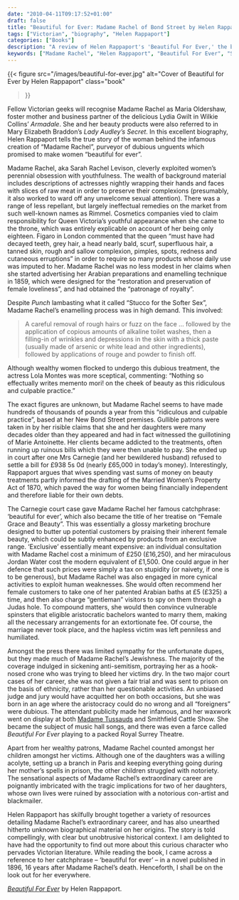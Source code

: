 ```yaml
---
date: "2010-04-11T09:17:52+01:00"
draft: false
title: "Beautiful for Ever: Madame Rachel of Bond Street by Helen Rappaport"
tags: ["Victorian", "biography", "Helen Rappaport"]
categories: ["Books"]
description: "A review of Helen Rappaport's 'Beautiful For Ever,' the biography of notorious Victorian beauty entrepreneur Madame Rachel (Sarah Rachel Levison). Discover how this con-artist inspired characters in Wilkie Collins and Mary Elizabeth Braddon while exploiting women's quest for eternal youth."
keywords: ["Madame Rachel", "Helen Rappaport", "Beautiful For Ever", "Sarah Rachel Levison", "biography review", "Victorian con-artist", "cosmetics history", "Wilkie Collins", "Victorian crime"]
---
```


{{< figure
  src="/images/beautiful-for-ever.jpg"
  alt="Cover of Beautiful for Ever by Helen Rappaport"
  class="book"
>}}

Fellow Victorian geeks will recognise Madame Rachel as Maria Oldershaw, foster mother and business partner of the delicious Lydia Gwilt in Wilkie Collins’ _Armadale_. She and her beauty products were also referred to in Mary Elizabeth Braddon’s _Lady Audley’s Secret_. In this excellent biography, Helen Rappaport tells the true story of the woman behind the infamous creation of “Madame Rachel”, purveyor of dubious unguents which promised to make women “beautiful for ever”.

Madame Rachel, aka Sarah Rachel Levison, cleverly exploited women’s perennial obsession with youthfulness. The wealth of background material includes descriptions of actresses nightly wrapping their hands and faces with slices of raw meat in order to preserve their complexions (presumably, it also worked to ward off any unwelcome sexual attention).  There was a range of less repellant, but largely ineffectual remedies on the market from such well-known names as Rimmel. Cosmetics companies vied to claim responsibility for Queen Victoria’s youthful appearance when she came to the throne, which was entirely explicable on account of her being only eighteen. Figaro in London commented that the queen “must have had decayed teeth, grey hair, a head nearly bald, scurf, superfluous hair, a tanned skin, rough and sallow complexion, pimples, spots, redness and cutaneous erruptions” in order to require so many products whose daily use was imputed to her. Madame Rachel was no less modest in her claims when she started advertising her Arabian preparations and enamelling technique in 1859, which were designed for the “restoration and preservation of female loveliness”, and had obtained the “patronage of royalty”.

Despite _Punch_ lambasting what it called “Stucco for the Softer Sex”, Madame Rachel’s enamelling process was in high demand. This involved:

>A careful removal of rough hairs or fuzz on the face … followed by the application of copious amounts of alkaline toilet washes, then a filling-in of wrinkles and depressions in the skin with a thick paste (usually made of arsenic or white lead and other ingredients), followed by applications of rouge and powder to finish off.

Although wealthy women flocked to undergo this dubious treatment, the actress Lola Montes was more sceptical, commenting: “Nothing so effectually writes memento mori! on the cheek of beauty as this ridiculous and culpable practice.”

The exact figures are unknown, but Madame Rachel seems to have made hundreds of thousands of pounds a year from this “ridiculous and culpable practice”, based at her New Bond Street premises. Gullible patrons were taken in by her risible claims that she and her daughters were many decades older than they appeared and had in fact witnessed the guillotining of Marie Antoinette. Her clients became addicted to the treatments, often running up ruinous bills which they were then unable to pay. She ended up in court after one Mrs Carnegie (and her bewildered husband) refused to settle a bill for £938 5s 0d (nearly £65,000 in today’s money). Interestingly, Rappaport argues that wives spending vast sums of money on beauty treatments partly informed the drafting of the Married Women’s Property Act of 1870, which paved the way for women being financially independent and therefore liable for their own debts.

The Carnegie court case gave Madame Rachel her famous catchphrase: ‘beautiful for ever’, which also became the title of her treatise on “Female Grace and Beauty”. This was essentially a glossy marketing brochure designed to butter up potential customers by praising their inherent female beauty, which could be subtly enhanced by products from an exclusive range. ‘Exclusive’ essentially meant expensive: an individual consultation with Madame Rachel cost a minimum of £250 (£16,250), and her miraculous Jordan Water cost the modern equivalent of £1,500. One could argue in her defence that such prices were simply a tax on stupidity (or naivety, if one is to be generous), but Madame Rachel was also engaged in more cynical activities to exploit human weaknesses. She would often recommend her female customers to take one of her patented Arabian baths at £5 (£325) a time, and then also charge “gentleman” visitors to spy on them through a Judas hole. To compound matters, she would then convince vulnerable spinsters that eligible aristocratic bachelors wanted to marry them, making all the necessary arrangements for an extortionate fee. Of course, the marriage never took place, and the hapless victim was left penniless and humiliated.

Amongst the press there was limited sympathy for the unfortunate dupes, but they made much of Madame Rachel’s Jewishness. The majority of the coverage indulged in sickening anti-semitism, portraying her as a hook-nosed crone who was trying to bleed her victims dry. In the two major court cases of her career, she was not given a fair trial and was sent to prison on the basis of ethnicity, rather than her questionable activities. An unbiased judge and jury would have acquitted her on both occasions, but she was born in an age where the aristocracy could do no wrong and all “foreigners” were dubious. The attendant publicity made her infamous, and her waxwork went on display at both [Madame Tussauds](/posts/madame-tussaud-and-the-history-of-waxworks/) and Smithfield Cattle Show. She became the subject of music hall songs, and there was even a farce called _Beautiful For Ever_ playing to a packed Royal Surrey Theatre.

Apart from her wealthy patrons, Madame Rachel counted amongst her children amongst her victims. Although one of the daughters was a willing acolyte, setting up a branch in Paris and keeping everything going during her mother’s spells in prison, the other children struggled with notoriety. The sensational aspects of Madame Rachel’s extraordinary career are poignantly imbricated with the tragic implications for two of her daughters, whose own lives were ruined by association with a notorious con-artist and blackmailer.

Helen Rappaport has skilfully brought together a variety of resources detailing Madame Rachel’s extraordinary career, and has also unearthed hitherto unknown biographical material on her origins. The story is told compellingly, with clear but unobtrusive historical context. I am delighted to have had the opportunity to find out more about this curious character who pervades Victorian literature.  While reading the book, I came across a reference to her catchphrase – ‘beautiful for ever’ – in a novel published in 1896, 16 years after Madame Rachel’s death.  Henceforth, I shall be on the look out for her everywhere.

[_Beautiful For Ever_](https://www.worldofbooks.com/en-gb/products/beautiful-for-ever-book-helen-rappaport-9780099570134) by Helen Rappaport.
